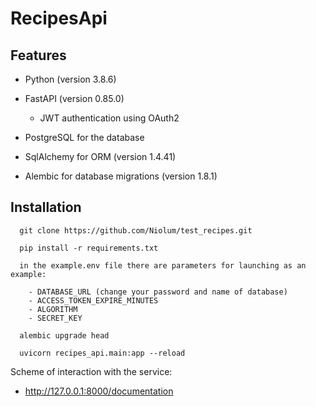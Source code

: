 # RecipesApi

## Features
- Python (version 3.8.6)

- FastAPI (version 0.85.0)

  - JWT authentication using OAuth2

- PostgreSQL for the database

- SqlAlchemy for ORM (version 1.4.41)

- Alembic for database migrations (version 1.8.1)

## Installation

      git clone https://github.com/Niolum/test_recipes.git

      pip install -r requirements.txt

      in the example.env file there are parameters for launching as an example:

        - DATABASE_URL (change your password and name of database)
        - ACCESS_TOKEN_EXPIRE_MINUTES
        - ALGORITHM
        - SECRET_KEY

      alembic upgrade head

      uvicorn recipes_api.main:app --reload
     
 Scheme of interaction with the service:
 - http://127.0.0.1:8000/documentation



